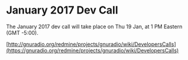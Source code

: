 
# January 2017 Dev Call

The January 2017 dev call will take place on Thu 19 Jan, at 1 PM Eastern (GMT -5:00).

[http://gnuradio.org/redmine/projects/gnuradio/wiki/DevelopersCalls](https://gnuradio.org/redmine/projects/gnuradio/wiki/DevelopersCalls)
